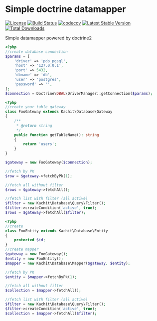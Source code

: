 Simple doctrine datamapper
===========
[![License](https://poser.pugx.org/leaphly/cart-bundle/license.svg)](https://packagist.org/packages/leaphly/cart-bundle)
[![Build Status](https://app.travis-ci.com/Kachit/doctrine-datamapper.svg?branch=master)](https://travis-ci.com/Kachit/doctrine-datamapper)
[![codecov](https://codecov.io/gh/Kachit/doctrine-datamapper/branch/master/graph/badge.svg?token=SVNIII4H2W)](https://codecov.io/gh/Kachit/doctrine-datamapper)
[![Latest Stable Version](https://poser.pugx.org/kachit/doctrine-datamapper/v/stable)](https://packagist.org/packages/kachit/doctrine-datamapper)
[![Total Downloads](https://poser.pugx.org/kachit/doctrine-datamapper/downloads)](https://packagist.org/packages/kachit/doctrine-datamapper)

Simple datamapper powered by doctrine2

```php
<?php
//create database connection
$params = [
    'driver' => 'pdo_pgsql',
    'host' => '127.0.0.1',
    'port' => 5432,
    'dbname' => 'db',
    'user' => 'postgres',
    'password' => '',
];
$connection = Doctrine\DBAL\DriverManager::getConnection($params);
```

```php
<?php
//create your table gateway
class FooGateway extends Kachit\Database\Gateway
{
    /**
     * @return string
     */
    public function getTableName(): string
    {
        return 'users';
    }
}

$gateway = new FooGateway($connection);

//fetch by PK
$row = $gateway->fetchByPk(1);

//fetch all without filter
$rows = $gateway->fetchAll();

//fetch list with filter (all active)
$filter = new Kachit\Database\Query\Filter();
$filter->createCondition('active', true);
$rows = $gateway->fetchAll($filter);
```

```php
<?php
//create
class FooEntity extends Kachit\Database\Entity
{
    protected $id;
}
//create mapper
$gateway = new FooGateway();
$entity = new FooEntity();
$mapper = new Kachit\Database\Mapper($gateway, $entity);

//fetch by PK
$entity = $mapper->fetchByPk(1);

//fetch all without filter
$collection = $mapper->fetchAll();

//fetch list with filter (all active)
$filter = new Kachit\Database\Query\Filter();
$filter->createCondition('active', true);
$collection = $mapper->fetchAll($filter);
```
